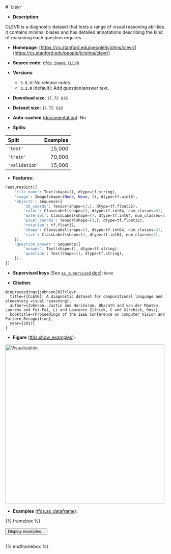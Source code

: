 <div itemscope itemtype="http://schema.org/Dataset">
  <div itemscope itemprop="includedInDataCatalog" itemtype="http://schema.org/DataCatalog">
    <meta itemprop="name" content="TensorFlow Datasets" />
  </div>
  <meta itemprop="name" content="clevr" />
  <meta itemprop="description" content="CLEVR is a diagnostic dataset that tests a range of visual reasoning abilities.&#10;It contains minimal biases and has detailed annotations describing the kind of&#10;reasoning each question requires.&#10;&#10;To use this dataset:&#10;&#10;```python&#10;import tensorflow_datasets as tfds&#10;&#10;ds = tfds.load(&#x27;clevr&#x27;, split=&#x27;train&#x27;)&#10;for ex in ds.take(4):&#10;  print(ex)&#10;```&#10;&#10;See [the guide](https://www.tensorflow.org/datasets/overview) for more&#10;informations on [tensorflow_datasets](https://www.tensorflow.org/datasets).&#10;&#10;&lt;img src=&quot;https://storage.googleapis.com/tfds-data/visualization/fig/clevr-3.1.0.png&quot; alt=&quot;Visualization&quot; width=&quot;500px&quot;&gt;&#10;&#10;" />
  <meta itemprop="url" content="https://www.tensorflow.org/datasets/catalog/clevr" />
  <meta itemprop="sameAs" content="https://cs.stanford.edu/people/jcjohns/clevr/" />
  <meta itemprop="citation" content="@inproceedings{johnson2017clevr,&#10;  title={{CLEVR}: A diagnostic dataset for compositional language and elementary visual reasoning},&#10;  author={Johnson, Justin and Hariharan, Bharath and van der Maaten, Laurens and Fei-Fei, Li and Lawrence Zitnick, C and Girshick, Ross},&#10;  booktitle={Proceedings of the IEEE Conference on Computer Vision and Pattern Recognition},&#10;  year={2017}&#10;}" />
</div>
# `clevr`

*   **Description**:

CLEVR is a diagnostic dataset that tests a range of visual reasoning abilities.
It contains minimal biases and has detailed annotations describing the kind of
reasoning each question requires.

*   **Homepage**: [https://cs.stanford.edu/people/jcjohns/clevr/](https://cs.stanford.edu/people/jcjohns/clevr/)

*   **Source code**: [`tfds.image.CLEVR`](https://github.com/tensorflow/datasets/tree/master/tensorflow_datasets/image/clevr.py)

*   **Versions**:

    * `3.0.0`: No release notes.
    * **`3.1.0`** (default): Add question/answer text.

*   **Download size**: `17.72 GiB`

*   **Dataset size**: `17.75 GiB`

*   **Auto-cached** ([documentation](https://www.tensorflow.org/datasets/performances#auto-caching)): No

*   **Splits**:

Split  | Examples
:----- | -------:
`'test'` | 15,000
`'train'` | 70,000
`'validation'` | 15,000

*   **Features**:

```python
FeaturesDict({
    'file_name': Text(shape=(), dtype=tf.string),
    'image': Image(shape=(None, None, 3), dtype=tf.uint8),
    'objects': Sequence({
        '3d_coords': Tensor(shape=(3,), dtype=tf.float32),
        'color': ClassLabel(shape=(), dtype=tf.int64, num_classes=8),
        'material': ClassLabel(shape=(), dtype=tf.int64, num_classes=2),
        'pixel_coords': Tensor(shape=(3,), dtype=tf.float32),
        'rotation': tf.float32,
        'shape': ClassLabel(shape=(), dtype=tf.int64, num_classes=3),
        'size': ClassLabel(shape=(), dtype=tf.int64, num_classes=2),
    }),
    'question_answer': Sequence({
        'answer': Text(shape=(), dtype=tf.string),
        'question': Text(shape=(), dtype=tf.string),
    }),
})
```

*   **Supervised keys** (See [`as_supervised` doc](https://www.tensorflow.org/datasets/api_docs/python/tfds/load#args)): `None`

*   **Citation**:

```
@inproceedings{johnson2017clevr,
  title={{CLEVR}: A diagnostic dataset for compositional language and elementary visual reasoning},
  author={Johnson, Justin and Hariharan, Bharath and van der Maaten, Laurens and Fei-Fei, Li and Lawrence Zitnick, C and Girshick, Ross},
  booktitle={Proceedings of the IEEE Conference on Computer Vision and Pattern Recognition},
  year={2017}
}
```

*   **Figure** ([tfds.show_examples](https://www.tensorflow.org/datasets/api_docs/python/tfds/visualization/show_examples)):

<img src="https://storage.googleapis.com/tfds-data/visualization/fig/clevr-3.1.0.png" alt="Visualization" width="500px">

*   **Examples** ([tfds.as_dataframe](https://www.tensorflow.org/datasets/api_docs/python/tfds/as_dataframe)):

<!-- mdformat off(HTML should not be auto-formatted) -->

{% framebox %}

<button id="displaydataframe">Display examples...</button>
<div id="dataframecontent" style="overflow-x:scroll"></div>

<script src="https://www.gstatic.com/external_hosted/jquery2.min.js"></script>

<script>
var url = "https://storage.googleapis.com/tfds-data/visualization/dataframe/clevr-3.1.0.html";
$(document).ready(() => {
  $("#displaydataframe").click((event) => {
    // Disable the button after clicking (dataframe loaded only once).
    $("#displaydataframe").prop("disabled", true);

    // Pre-fetch and display the content
    $.get(url, (data) => {
      $("#dataframecontent").html(data);
    }).fail(() => {
      $("#dataframecontent").html(
        'Error loading examples. If the error persist, please open '
        + 'a new issue.'
      );
    });
  });
});
</script>

{% endframebox %}

<!-- mdformat on -->
